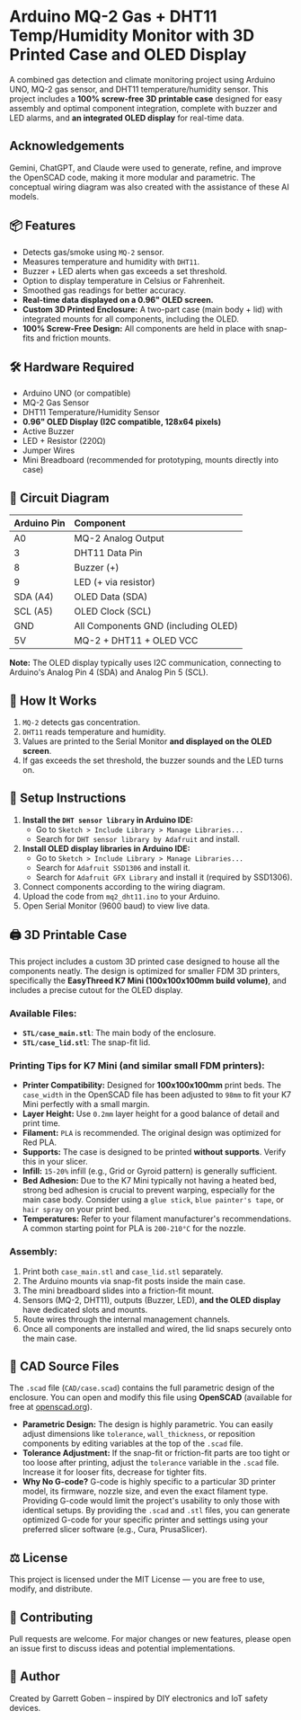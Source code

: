 # Arduino MQ-2 Gas + DHT11 Temp/Humidity Monitor with 3D Printed Case and OLED Display

A combined gas detection and climate monitoring project using Arduino UNO, MQ-2 gas sensor, and DHT11 temperature/humidity sensor. This project includes a **100% screw-free 3D printable case** designed for easy assembly and optimal component integration, complete with buzzer and LED alarms, and **an integrated OLED display** for real-time data.

## Acknowledgements

Gemini, ChatGPT, and Claude were used to generate, refine, and improve the OpenSCAD code, making it more modular and parametric. The conceptual wiring diagram was also created with the assistance of these AI models.

## 📦 Features

* Detects gas/smoke using `MQ-2` sensor.
* Measures temperature and humidity with `DHT11`.
* Buzzer + LED alerts when gas exceeds a set threshold.
* Option to display temperature in Celsius or Fahrenheit.
* Smoothed gas readings for better accuracy.
* **Real-time data displayed on a 0.96" OLED screen.**
* **Custom 3D Printed Enclosure:** A two-part case (main body + lid) with integrated mounts for all components, including the OLED.
* **100% Screw-Free Design:** All components are held in place with snap-fits and friction mounts.

## 🛠 Hardware Required

* Arduino UNO (or compatible)
* MQ-2 Gas Sensor
* DHT11 Temperature/Humidity Sensor
* **0.96" OLED Display (I2C compatible, 128x64 pixels)**
* Active Buzzer
* LED + Resistor (220Ω)
* Jumper Wires
* Mini Breadboard (recommended for prototyping, mounts directly into case)

## 📐 Circuit Diagram

| Arduino Pin | Component                           |
| :---------- | :---------------------------------- |
| A0          | MQ-2 Analog Output                  |
| 3           | DHT11 Data Pin                      |
| 8           | Buzzer (+)                          |
| 9           | LED (+ via resistor)                |
| SDA (A4)    | OLED Data (SDA)                     |
| SCL (A5)    | OLED Clock (SCL)                    |
| GND         | All Components GND (including OLED) |
| 5V          | MQ-2 + DHT11 + OLED VCC             |

**Note:** The OLED display typically uses I2C communication, connecting to Arduino's Analog Pin 4 (SDA) and Analog Pin 5 (SCL).

## 📄 How It Works

1.  `MQ-2` detects gas concentration.
2.  `DHT11` reads temperature and humidity.
3.  Values are printed to the Serial Monitor **and displayed on the OLED screen**.
4.  If gas exceeds the set threshold, the buzzer sounds and the LED turns on.

## 🔧 Setup Instructions

1.  **Install the `DHT sensor library` in Arduino IDE:**
    * Go to `Sketch > Include Library > Manage Libraries...`
    * Search for `DHT sensor library by Adafruit` and install.
2.  **Install OLED display libraries in Arduino IDE:**
    * Go to `Sketch > Include Library > Manage Libraries...`
    * Search for `Adafruit SSD1306` and install it.
    * Search for `Adafruit GFX Library` and install it (required by SSD1306).
3.  Connect components according to the wiring diagram.
4.  Upload the code from `mq2_dht11.ino` to your Arduino.
5.  Open Serial Monitor (9600 baud) to view live data.

## 🖨️ 3D Printable Case

This project includes a custom 3D printed case designed to house all the components neatly. The design is optimized for smaller FDM 3D printers, specifically the **EasyThreed K7 Mini (100x100x100mm build volume)**, and includes a precise cutout for the OLED display.

### **Available Files:**

* **`STL/case_main.stl`**: The main body of the enclosure.
* **`STL/case_lid.stl`**: The snap-fit lid.

### **Printing Tips for K7 Mini (and similar small FDM printers):**

* **Printer Compatibility:** Designed for **100x100x100mm** print beds. The `case_width` in the OpenSCAD file has been adjusted to `98mm` to fit your K7 Mini perfectly with a small margin.
* **Layer Height:** Use `0.2mm` layer height for a good balance of detail and print time.
* **Filament:** `PLA` is recommended. The original design was optimized for Red PLA.
* **Supports:** The case is designed to be printed **without supports**. Verify this in your slicer.
* **Infill:** `15-20%` infill (e.g., Grid or Gyroid pattern) is generally sufficient.
* **Bed Adhesion:** Due to the K7 Mini typically not having a heated bed, strong bed adhesion is crucial to prevent warping, especially for the main case body. Consider using a `glue stick`, `blue painter's tape`, or `hair spray` on your print bed.
* **Temperatures:** Refer to your filament manufacturer's recommendations. A common starting point for PLA is `200-210°C` for the nozzle.

### **Assembly:**

1.  Print both `case_main.stl` and `case_lid.stl` separately.
2.  The Arduino mounts via snap-fit posts inside the main case.
3.  The mini breadboard slides into a friction-fit mount.
4.  Sensors (MQ-2, DHT11), outputs (Buzzer, LED), **and the OLED display** have dedicated slots and mounts.
5.  Route wires through the internal management channels.
6.  Once all components are installed and wired, the lid snaps securely onto the main case.

## 📐 CAD Source Files

The `.scad` file (`CAD/case.scad`) contains the full parametric design of the enclosure. You can open and modify this file using **OpenSCAD** (available for free at [openscad.org](https://openscad.org)).

* **Parametric Design:** The design is highly parametric. You can easily adjust dimensions like `tolerance`, `wall_thickness`, or reposition components by editing variables at the top of the `.scad` file.
* **Tolerance Adjustment:** If the snap-fit or friction-fit parts are too tight or too loose after printing, adjust the `tolerance` variable in the `.scad` file. Increase it for looser fits, decrease for tighter fits.
* **Why No G-code?** G-code is highly specific to a particular 3D printer model, its firmware, nozzle size, and even the exact filament type. Providing G-code would limit the project's usability to only those with identical setups. By providing the `.scad` and `.stl` files, you can generate optimized G-code for your specific printer and settings using your preferred slicer software (e.g., Cura, PrusaSlicer).

## ⚖ License

This project is licensed under the MIT License — you are free to use, modify, and distribute.

## 🤝 Contributing

Pull requests are welcome. For major changes or new features, please open an issue first to discuss ideas and potential implementations.

## 📢 Author

Created by Garrett Goben – inspired by DIY electronics and IoT safety devices.
